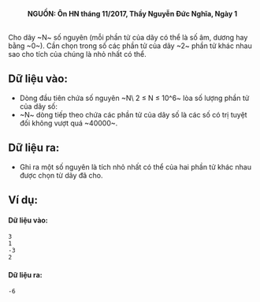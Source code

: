 **<center>NGUỒN: Ôn HN tháng 11/2017, Thầy Nguyễn Đức Nghĩa, Ngày 1</center>**
<br>

Cho dãy ~N~ số nguyên (mỗi phần tử của dãy có thể là số âm, dương hay bằng ~0~). Cần chọn trong số các phần tử của dãy ~2~ phần tử khác nhau sao cho tích của chúng là nhỏ nhất có thể.

## Dữ liệu vào:
- Dòng đầu tiên chứa số nguyên ~N\ 2 ≤ N ≤ 10^6~  lòa số lượng phần tử của dãy số:
- ~N~ dòng tiếp theo chứa các phần tử của dãy số là các số có trị tuyệt đối không vượt quá ~40000~.

## Dữ liệu ra:
- Ghi ra một số nguyên là tích nhỏ nhất có thể của hai phần tử khác nhau được chọn từ dãy đã cho.

## Ví dụ:
#### Dữ liệu vào:
```
3
1
-3
2
```
#### Dữ liệu ra:
```
-6
```
